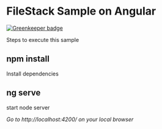 # FileStack Sample on Angular

[![Greenkeeper badge](https://badges.greenkeeper.io/srijunairwsib/FileStack-Angular.svg)](https://greenkeeper.io/)

Steps to execute this sample 

## npm install
Install dependencies

## ng serve
start node server

*Go to http://localhost:4200/ on your local browser*

